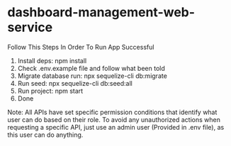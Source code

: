 # dashboard-management-web-service

Follow This Steps In Order To Run App Successful

1. Install deps: npm install
2. Check .env.example file and follow what been told 
3. Migrate database run: npx sequelize-cli db:migrate 
4. Run seed: npx sequelize-cli db:seed:all
5. Run project: npm start
6. Done

Note: All APIs have set specific permission conditions that identify what user can do based on their role. To avoid any unauthorized actions when requesting a specific API, just use an admin user (Provided in .env file), as this user can do anything.